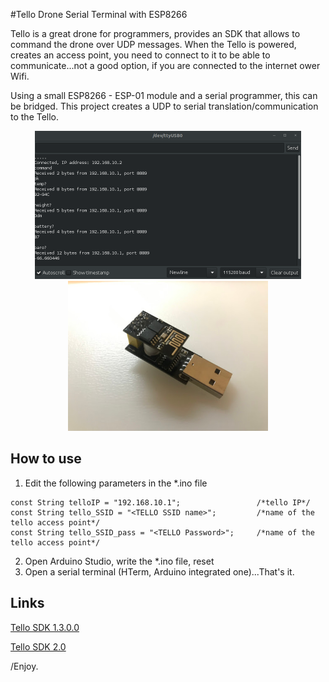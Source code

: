 #Tello Drone Serial Terminal with ESP8266

Tello is a great drone for programmers, provides an SDK that allows to command the drone over UDP messages.
When the Tello is powered, creates an access point, you need to connect to it to be able to communicate...not a good option, if you are connected to the internet ower Wifi.

Using a small ESP8266 - ESP-01 module and a serial programmer, this can be bridged. This project creates a UDP to serial translation/communication to the Tello.


<p align="center"> 
  <img src="./info/serial.png" alt="" width="426"></a>
  <img src="./info/esp01.jpg" alt="" width="320"></a>
</p>

## How to use

1. Edit the following parameters in the *.ino file
```
const String telloIP = "192.168.10.1";                 /*tello IP*/
const String tello_SSID = "<TELLO SSID name>";         /*name of the tello access point*/
const String tello_SSID_pass = "<TELLO Password>";     /*name of the tello access point*/
```
2. Open Arduino Studio, write the *.ino file, reset
3. Open a serial terminal (HTerm, Arduino integrated one)...That's it.

## Links
[Tello SDK 1.3.0.0](https://dl-cdn.ryzerobotics.com/downloads/tello/20180910/Tello%20SDK%20Documentation%20EN_1.3.pdf)

[Tello SDK 2.0](https://dl-cdn.ryzerobotics.com/downloads/Tello/Tello%20SDK%202.0%20User%20Guide.pdff)


/Enjoy.
